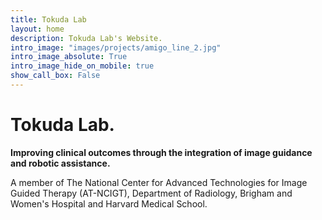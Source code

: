 ```yaml
---
title: Tokuda Lab
layout: home
description: Tokuda Lab's Website.
intro_image: "images/projects/amigo_line_2.jpg"
intro_image_absolute: True
intro_image_hide_on_mobile: true
show_call_box: False
---
```


# Tokuda Lab.

<strong>Improving clinical outcomes through the integration of image guidance and robotic assistance.</strong>

A member of The National Center for Advanced Technologies for Image Guided Therapy (AT-NCIGT),
Department of Radiology, Brigham and Women's Hospital and Harvard Medical School.

